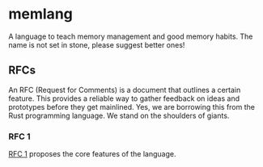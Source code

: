 # memlang

A language to teach memory management and good memory habits. The name
is not set in stone, please suggest better ones!


## RFCs

An RFC (Request for Comments) is a document that outlines a certain
feature. This provides a reliable way to gather feedback on ideas and
prototypes before they get mainlined. Yes, we are borrowing this from
the Rust programming language. We stand on the shoulders of giants.

### RFC 1

[RFC 1](RFC_1.md) proposes the core features of the language.